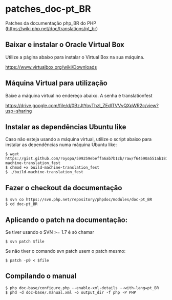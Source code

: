 patches_doc-pt_BR
=================

Patches da documentação php_BR do PHP (https://wiki.php.net/doc/translations/pt_br)

Baixar e instalar o Oracle Virtual Box
--------------------------------------
Utilize a página abaixo para instalar o Virtual Box na sua máquina.

https://www.virtualbox.org/wiki/Downloads

Máquina Virtual para utilização
-------------------------------
Baixe a máquina virtual no endereço abaixo. A senha é translationfest

https://drive.google.com/file/d/0BzJtYovThzl_ZEdlTVVvQXpWR2c/view?usp=sharing

Instalar as dependências Ubuntu like
------------------------------------
Caso não esteja usando a máquina virtual, utilize o script abaixo para instalar as dependências numa máquina Ubuntu like:

    $ wget https://gist.github.com/royopa/599259ebeffa6ab7b1cb/raw/f64590a551ab181bdda086819e6c1828d701c548/build-machine-translation_fest
    $ chmod +x build-machine-translation_fest
    $ ./build-machine-translation_fest

Fazer o checkout da documentação
--------------------------------

    $ svn co https://svn.php.net/repository/phpdoc/modules/doc-pt_BR
    $ cd doc-pt_BR

Aplicando o patch na documentação:
----------------------------------
Se tiver usando o SVN >= 1.7 é só chamar 

    $ svn patch $file

Se não tiver o comando svn patch usem o patch mesmo: 

    $ patch -p0 < $file

Compilando o manual
-------------------

    $ php doc-base/configure.php --enable-xml-details --with-lang=pt_BR
    $ phd -d doc-base/.manual.xml -o output_dir -f php -P PHP
